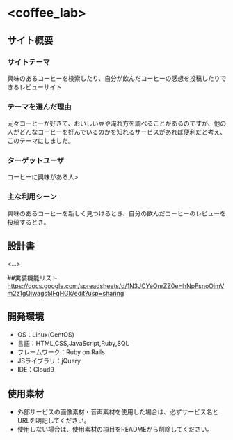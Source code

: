 # <coffee_lab>

## サイト概要
### サイトテーマ
興味のあるコーヒーを検索したり、自分が飲んだコーヒーの感想を投稿したりできるレビューサイト

### テーマを選んだ理由
元々コーヒーが好きで、おいしい豆や淹れ方を調べることがあるのですが、他の人がどんなコーヒーを好んでいるのかを知れるサービスがあれば便利だと考え、このテーマにしました。

### ターゲットユーザ
コーヒーに興味がある人>

### 主な利用シーン
興味のあるコーヒーを新しく見つけるとき、自分の飲んだコーヒーのレビューを投稿するとき。

## 設計書
<...>

##実装機能リスト
https://docs.google.com/spreadsheets/d/1N3JCYeOnrZZ0eHhNpFsnoOimVm2z1gQiwags5lFqHGk/edit?usp=sharing

## 開発環境
- OS：Linux(CentOS)
- 言語：HTML,CSS,JavaScript,Ruby,SQL
- フレームワーク：Ruby on Rails
- JSライブラリ：jQuery
- IDE：Cloud9

## 使用素材
- 外部サービスの画像素材・音声素材を使用した場合は、必ずサービス名とURLを明記してください。
- 使用しない場合は、使用素材の項目をREADMEから削除してください。